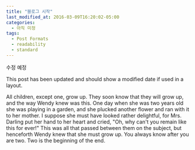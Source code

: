 ```yaml
---
title: "블로그 시작"
last_modified_at: 2016-03-09T16:20:02-05:00
categories:
  - 아직 미정
tags:
  - Post Formats
  - readability
  - standard
---
```


수정 예정 

This post has been updated and should show a modified date if used in a layout.

All children, except one, grow up. They soon know that they will grow up, and the way Wendy knew was this. One day when she was two years old she was playing in a garden, and she plucked another flower and ran with it to her mother. I suppose she must have looked rather delightful, for Mrs. Darling put her hand to her heart and cried, "Oh, why can't you remain like this for ever!" This was all that passed between them on the subject, but henceforth Wendy knew that she must grow up. You always know after you are two. Two is the beginning of the end.